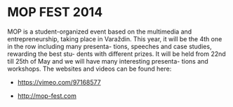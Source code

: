 # MOP FEST 2014
MOP is a student-organized event based on the multimedia and entrepreneurship, taking place in Varaždin. This year, it will be the 4th one in the row including many presenta- tions, speeches and case studies, rewarding the best stu- dents with different prizes. It will be held from 22nd till 25th of May and we will have many interesting presenta- tions and workshops. The websites and videos can be found here:

* https://vimeo.com/97168577

* http://mop-fest.com
